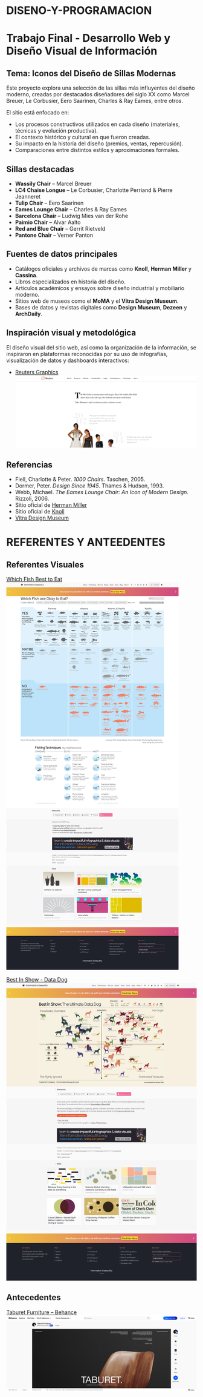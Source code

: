 # DISENO-Y-PROGRAMACION
# Trabajo Final - Desarrollo Web y Diseño Visual de Información

## Tema: Iconos del Diseño de Sillas Modernas

Este proyecto explora una selección de las sillas más influyentes del diseño moderno, creadas por destacados diseñadores del siglo XX como Marcel Breuer, Le Corbusier, Eero Saarinen, Charles & Ray Eames, entre otros.

El sitio está enfocado en:

- Los procesos constructivos utilizados en cada diseño (materiales, técnicas y evolución productiva).
- El contexto histórico y cultural en que fueron creadas.
- Su impacto en la historia del diseño (premios, ventas, repercusión).
- Comparaciones entre distintos estilos y aproximaciones formales.

## Sillas destacadas

- **Wassily Chair** – Marcel Breuer  
- **LC4 Chaise Longue** – Le Corbusier, Charlotte Perriand & Pierre Jeanneret  
- **Tulip Chair** – Eero Saarinen  
- **Eames Lounge Chair** – Charles & Ray Eames  
- **Barcelona Chair** – Ludwig Mies van der Rohe  
- **Paimio Chair** – Alvar Aalto  
- **Red and Blue Chair** – Gerrit Rietveld  
- **Pantone Chair** – Verner Panton  

## Fuentes de datos principales

- Catálogos oficiales y archivos de marcas como **Knoll**, **Herman Miller** y **Cassina**.
- Libros especializados en historia del diseño.
- Artículos académicos y ensayos sobre diseño industrial y mobiliario moderno.
- Sitios web de museos como el **MoMA** y el **Vitra Design Museum**.
- Bases de datos y revistas digitales como **Design Museum**, **Dezeen** y **ArchDaily**.

## Inspiración visual y metodológica

El diseño visual del sitio web, así como la organización de la información, se inspiraron en plataformas reconocidas por su uso de infografías, visualización de datos y dashboards interactivos:

- [Reuters Graphics](https://www.reuters.com/graphics/)
  ![Why Met Gala looks have gotten bigger and bolder](./images/Why-Met-Gala.png)


## Referencias

- Fiell, Charlotte & Peter. *1000 Chairs*. Taschen, 2005.  
- Dormer, Peter. *Design Since 1945*. Thames & Hudson, 1993.  
- Webb, Michael. *The Eames Lounge Chair: An Icon of Modern Design*. Rizzoli, 2006.  
- Sitio oficial de [Herman Miller](https://www.hermanmiller.com/)  
- Sitio oficial de [Knoll](https://www.knoll.com/)  
- [Vitra Design Museum](https://www.design-museum.de/)

# REFERENTES Y ANTEEDENTES

## Referentes Visuales

[Which Fish Best to Eat](https://informationisbeautiful.net/visualizations/which-fish-best-safest-healthy-to-eat/)
[![Which Fish Best to Eat](images/which-fish-best-safest.jpg)](https://informationisbeautiful.net/visualizations/which-fish-best-safest-healthy-to-eat/)

[Best In Show - Data Dog](https://informationisbeautiful.net/visualizations/best-in-show-whats-the-top-data-dog/)
[![Best In Show - Data Dog](images/best-in-show-data-dog.jpg)](https://informationisbeautiful.net/visualizations/best-in-show-whats-the-top-data-dog/)

## Antecedentes

[Taburet Furniture – Behance](https://www.behance.net/gallery/158943715/Taburet-Furniture)
[![Taburet Furniture – Behance](images/taburet-furniture.jpg)](https://www.behance.net/gallery/158943715/Taburet-Furniture)

